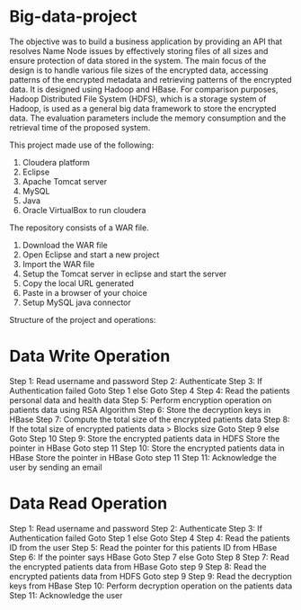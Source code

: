 # Big-data-project
The objective was to build a business application by providing an API that resolves Name Node issues by effectively storing files of all sizes and ensure protection of data stored in the system. The main focus of the design is to handle various file sizes of the encrypted data, accessing patterns of the encrypted metadata and retrieving patterns of the encrypted data. It is designed using Hadoop and HBase. For comparison purposes, Hadoop Distributed File System (HDFS), which is a storage system of Hadoop, is used as a general big data framework to store the encrypted data. The evaluation parameters include the memory consumption and the retrieval time of the proposed system.

This project made use of the following:
1. Cloudera platform
2. Eclipse
3. Apache Tomcat server
4. MySQL
5. Java
6. Oracle VirtualBox to run cloudera 

The repository consists of a WAR file. 

1. Download the WAR file
2. Open Eclipse and start a new project
3. Import the WAR file
4. Setup the Tomcat server in eclipse and start the server
5. Copy the local URL generated
6. Paste in a browser of your choice
7. Setup MySQL java connector

Structure of the project and operations:

Data Write Operation
====================
Step 1: Read username and password
Step 2: Authenticate
Step 3: If Authentication failed
		Goto Step 1
	else 
		Goto Step 4
Step 4: Read the patients personal data and health data
Step 5: Perform encryption operation on patients data using RSA Algorithm 
Step 6: Store the decryption keys in HBase
Step 7: Compute the total size of the encrypted patients data
Step 8: If the total size of encrypted patients data > Blocks size
		Goto Step 9
	else 
		Goto Step 10
Step 9: Store the encrypted patients data in HDFS
	Store the pointer in HBase
	Goto step 11
Step 10: Store the encrypted patients data in HBase
  	 Store the pointer in HBase
	 Goto step 11
Step 11: Acknowledge the user by sending an email


Data Read Operation
===================
Step 1: Read username and password
Step 2: Authenticate
Step 3: If Authentication failed
		Goto Step 1
	else 
		Goto Step 4
Step 4: Read the patients ID from the user
Step 5: Read the pointer for this patients ID from HBase
Step 6: If the pointer says HBase
		Goto Step 7
	else 
		Goto Step 8
Step 7: Read the encrypted patients data from HBase
	Goto step 9
Step 8: Read the encrypted patients data from HDFS
	Goto step 9
Step 9: Read the decryption keys from HBase
Step 10: Perform decryption operation on the patients data
Step 11: Acknowledge the user

